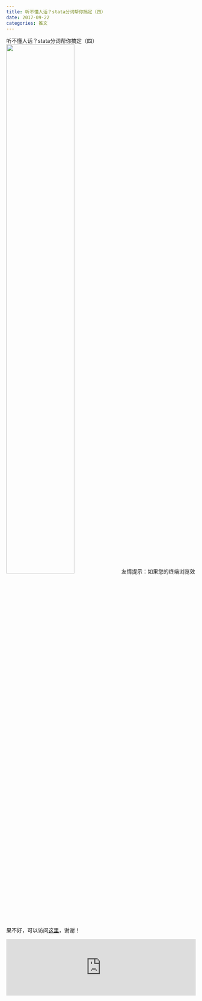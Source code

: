 ```yaml
---
title: 听不懂人话？stata分词帮你搞定（四）
date: 2017-09-22
categories: 推文
---
```

听不懂人话？stata分词帮你搞定（四）
<img src="http://mmbiz.qpic.cn/mmbiz_jpg/ACviaWTBFxhbia6GctYsKNcE7gTibndECytnKLzz2mpHmVP09iavicgFYrBcoCO7jwa9cnTc9FY5ibBh1uRbJib25olkw/0?wx_fmt=jpeg" style="width: 60%; height: auto;"/><!--more-->
友情提示：如果您的终端浏览效果不好，可以访问[这里](https://stata-club.github.io/stata_article/2017-09-22.html)，谢谢！
<iframe src="https://stata-club.github.io/stata_article/2017-09-22.html" id="iframepage" frameborder="0" scrolling="no" marginheight="0" marginwidth="0" width="100%" onLoad="iFrameHeight()"></iframe>
<script type="text/javascript" language="javascript">
function iFrameHeight() {
var ifm= document.getElementById("iframepage");
var subWeb = document.frames ? document.frames["iframepage"].document : ifm.contentDocument;   
if(ifm != null && subWeb != null) {
 ifm.height = subWeb.body.scrollHeight;
} 
} 
</script> 
